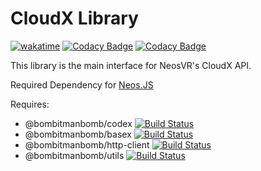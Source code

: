 # CloudX Library

[![wakatime](https://wakatime.com/badge/user/d69c2ed7-e77d-4021-b08c-345bad0c756b/project/7ffd51b7-1ca9-44fc-bd94-279f425ce09b.svg)](https://wakatime.com/badge/user/d69c2ed7-e77d-4021-b08c-345bad0c756b/project/7ffd51b7-1ca9-44fc-bd94-279f425ce09b)
[![Codacy Badge](https://app.codacy.com/project/badge/Grade/5f6d3114ad054267a8805014874f38f9)](https://www.codacy.com/gh/PolyLogiX-Studio/CloudX.js/dashboard?utm_source=github.com&amp;utm_medium=referral&amp;utm_content=PolyLogiX-Studio/CloudX.js&amp;utm_campaign=Badge_Grade) [![Codacy Badge](https://app.codacy.com/project/badge/Coverage/5f6d3114ad054267a8805014874f38f9)](https://www.codacy.com/gh/PolyLogiX-Studio/CloudX.js/dashboard?utm_source=github.com&utm_medium=referral&utm_content=PolyLogiX-Studio/CloudX.js&utm_campaign=Badge_Coverage)

This library is the main interface for NeosVR's CloudX API. 

Required Dependency for [Neos.JS](https://github.com/PolyLogiX-Studio/Neos.js)

Requires:

- @bombitmanbomb/codex [![Build Status](https://travis-ci.com/PolyLogiX-Studio/CodeX.js.svg?branch=main)](https://travis-ci.com/PolyLogiX-Studio/CodeX.js)
- @bombitmanbomb/basex [![Build Status](https://travis-ci.com/PolyLogiX-Studio/BaseX.js.svg?branch=main)](https://travis-ci.com/PolyLogiX-Studio/BaseX.js)
- @bombitmanbomb/http-client [![Build Status](https://travis-ci.com/bombitmanbomb/http-client.svg?branch=main)](https://travis-ci.com/bombitmanbomb/http-client)
- @bombitmanbomb/utils [![Build Status](https://travis-ci.com/bombitmanbomb/Utils.svg?branch=main)](https://travis-ci.com/bombitmanbomb/Utils)
